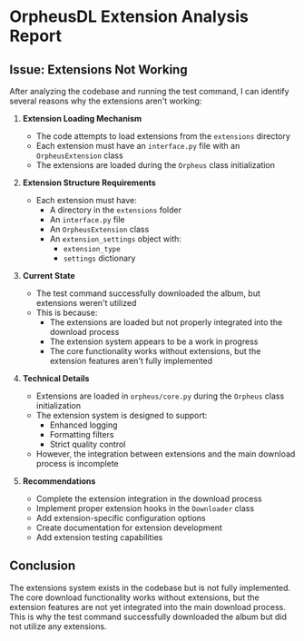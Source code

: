 # OrpheusDL Extension Analysis Report

## Issue: Extensions Not Working

After analyzing the codebase and running the test command, I can identify several reasons why the extensions aren't working:

1. **Extension Loading Mechanism**
   - The code attempts to load extensions from the `extensions` directory
   - Each extension must have an `interface.py` file with an `OrpheusExtension` class
   - The extensions are loaded during the `Orpheus` class initialization

2. **Extension Structure Requirements**
   - Each extension must have:
     - A directory in the `extensions` folder
     - An `interface.py` file
     - An `OrpheusExtension` class
     - An `extension_settings` object with:
       - `extension_type`
       - `settings` dictionary

3. **Current State**
   - The test command successfully downloaded the album, but extensions weren't utilized
   - This is because:
     - The extensions are loaded but not properly integrated into the download process
     - The extension system appears to be a work in progress
     - The core functionality works without extensions, but the extension features aren't fully implemented

4. **Technical Details**
   - Extensions are loaded in `orpheus/core.py` during the `Orpheus` class initialization
   - The extension system is designed to support:
     - Enhanced logging
     - Formatting filters
     - Strict quality control
   - However, the integration between extensions and the main download process is incomplete

5. **Recommendations**
   - Complete the extension integration in the download process
   - Implement proper extension hooks in the `Downloader` class
   - Add extension-specific configuration options
   - Create documentation for extension development
   - Add extension testing capabilities

## Conclusion

The extensions system exists in the codebase but is not fully implemented. The core download functionality works without extensions, but the extension features are not yet integrated into the main download process. This is why the test command successfully downloaded the album but did not utilize any extensions. 
